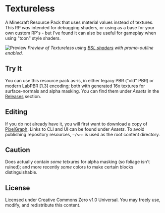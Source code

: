 # Textureless
A Minecraft Resource Pack that uses material values instead of textures. This RP _was_ intended for debugging shaders, or using as a base for your own custom RP's - but I've found it can also be useful for gameplay when using "toon" style shaders.

<img src="https://github.com/null511/MCRP-Textureless/raw/main/media/title-ice.png" alt="Preview"></img>
_Preview of Textureless using [BSL shaders](https://bitslablab.com/bslshaders) with promo-outline enabled._

## Try It
You can use this resource pack as-is, in either legacy PBR ("old" PBR) or modern LabPBR [1.3] encoding; both with generated 16x textures for surface-normals and alpha masking. You can find them under _Assets_ in the [Releases](https://github.com/null511/MCRP-Textureless/releases) section.

## Editing

If you do not already have it, you will first want to download a copy of [PixelGraph](https://github.com/null511/PixelGraph/releases). Links to CLI and UI can be found under _Assets_. To avoid publishing repository resources, `~/src` is used as the root content directory.

## Caution
Does actually contain _some_ tetxures for alpha masking (so foliage isn't ruined); and more recently _some_ colors to make certain blocks distinguishable.

## License
Licensed under Creative Commons Zero v1.0 Universal. You may freely use, modify, and redistribute this content.
